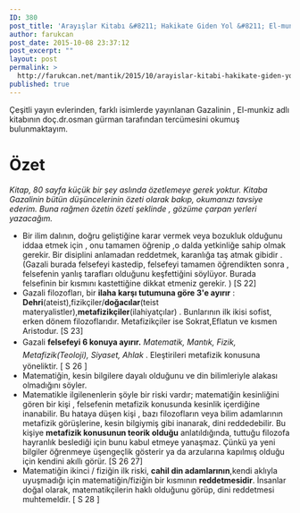 ```yaml
---
ID: 380
post_title: 'Arayışlar Kitabı &#8211; Hakikate Giden Yol &#8211; El-munkizü mineddalal'
author: farukcan
post_date: 2015-10-08 23:37:12
post_excerpt: ""
layout: post
permalink: >
  http://farukcan.net/mantik/2015/10/arayislar-kitabi-hakikate-giden-yol-el-munkizu-mineddalal/
published: true
---
```

Çeşitli yayın evlerinden, farklı isimlerde yayınlanan Gazalinin , El-munkiz adlı kitabının doç.dr.osman gürman tarafından tercümesini okumuş bulunmaktayım.
<h1>Özet</h1>
<em>Kitap, 80 sayfa küçük bir şey aslında özetlemeye gerek yoktur. Kitaba Gazalinin bütün düşüncelerinin özeti olarak bakıp, okumanızı tavsiye ederim. Buna rağmen özetin özeti şeklinde , gözüme çarpan yerleri yazacağım.</em>
<ul>
	<li>Bir ilim dalının, doğru geliştiğine karar vermek veya bozukluk olduğunu iddaa etmek için , onu tamamen öğrenip ,o dalda yetkinliğe sahip olmak gerekir. Bir disiplini anlamadan reddetmek, karanlığa taş atmak gibidir . (Gazali burada felsefeyi kastedip, felsefeyi tamamen öğrendikten sonra , felsefenin yanlış tarafları olduğunu keşfettiğini söylüyor. Burada felsefinin bir kısmını kastettiğine dikkat etmeniz gerekir. ) [S 22]</li>
	<li>Gazali filozofları, bir <strong>ilaha karşı tutumuna göre 3'e ayırır</strong> : <strong>Dehri</strong>(ateist),fizikçiler/<strong>doğacılar</strong>(teist materyalistler),<strong>metafizikçiler</strong>(ilahiyatçılar) . Bunlarının ilk ikisi sofist, erken dönem filozoflarıdır. Metafizikçiler ise Sokrat,Eflatun ve kısmen Aristodur. [S 23]</li>
	<li><span style="line-height: 1.6471;">Gazali <strong>felsefeyi 6 konuya ayırır.</strong> <em>Matematik, Mantık, Fizik, Metafizik(Teoloji), Siyaset, Ahlak</em> . Eleştirileri metafizik konusuna yöneliktir. [ S 26 ]</span></li>
	<li>Matematiğin, kesin bilgilere dayalı olduğunu ve din bilimleriyle alakası olmadığını söyler.</li>
	<li>Matematikle ilgilenenlerin şöyle bir riski vardır; matematiğin kesinliğini gören bir kişi , felsefenin metafizik konusunda kesinlik içerdiğine inanabilir. Bu hataya düşen kişi , bazı filozofların veya bilim adamlarının metafizik görüşlerine, kesin bilgiymiş gibi inanarak, dini reddedebilir. Bu kişiye <strong>metafizik konusunun teorik olduğu</strong> anlatıldığında, tuttuğu filozofa hayranlık beslediği için bunu kabul etmeye yanaşmaz. Çünkü ya yeni bilgiler öğrenmeye üşengeçlik gösterir ya da arzularına kapılmış olduğu için kendini akıllı görür. [S 26 27]</li>
	<li>Matematiğin ikinci / fiziğin ilk riski, <strong>cahil din adamlarının</strong>,kendi aklıyla uyuşmadığı için matematiğin/fiziğin bir kısmının <strong>reddetmesidir</strong>. İnsanlar doğal olarak, matematikçilerin haklı olduğunu görüp, dini reddetmesi muhtemeldir. [ S 28 ]</li>
</ul>